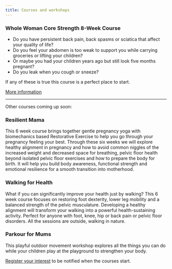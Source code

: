 ```yaml
---
title: Courses and workshops
---
```


### Whole Woman Core Strength 8-Week Course

* Do you have persistent back pain, back spasms or sciatica that affect your
  quality of life?
* Do you feel your abdomen is too weak to support you while carrying groceries
  or lifting your children?
* Or maybe you had your children years ago but still look five months pregnant?
* Do you leak when you cough or sneeze?

If any of these is true this course is a perfect place to start.

[More information][1]

---

Other courses coming up soon:

### Resilient Mama

This 6 week course brings together gentle pregnancy yoga with biomechanics based
Restorative Exercise to help you go through your pregnancy feeling your best.
Through these six weeks we will explore healthy alignment in pregnancy and how
to avoid common niggles of the increased weight and decreased space for
breathing, pelvic floor health beyond isolated pelvic floor exercises and how to
prepare the body for birth. It will help you build body awareness, functional
strength and emotional resilience for a smooth transition into motherhood.

### Walking for Health

What if you can significantly improve your health just by walking? This 6 week
course focuses on restoring foot dexterity, lower leg mobility and a balanced
strength of the pelvic musculature. Developing a healthy alignment will
transform your walking into a powerful health-sustaining activity. Perfect for
anyone with foot, knee, hip or back pain or pelvic floor disorders. All the
sessions are outside, walking in nature.

### Parkour for Mums

This playful outdoor movement workshop explores all the things you can do while
your children play at the playground to strengthen your body.

[Register your interest][2] to be notified when the courses start.

[1]: /courses-workshops/whole-body-core-strength/
[2]: mailto:ivana@movementkitchen.co.uk
